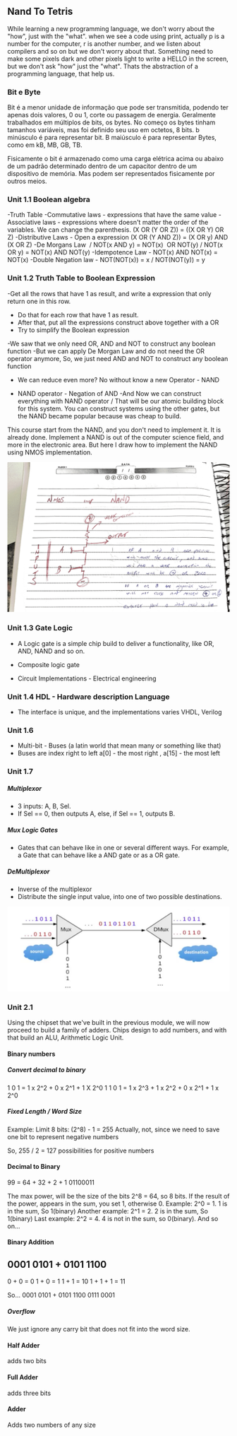 ## Nand To Tetris

While learning a new programming language, we don't worry about the "how", just with the "what". when we see a code using print, actually p is a number for the computer, r is another number, and we listen about compilers and so on but we don't worry about that. Something need to make some pixels dark and other pixels light to write a HELLO in the screen, but we don't ask "how" just the "what". Thats the abstraction of a programming language, that help us.

### Bit e Byte
Bit é a menor unidade de informação que pode ser transmitida, podendo ter apenas dois valores, 0 ou 1, corte ou passagem de energia. Geralmente trabalhados em múltiplos de bits, os bytes. No começo os bytes tinham tamanhos variáveis, mas foi definido seu uso em octetos, 8 bits. b minúsculo é para representar bit. B maiúsculo é para representar Bytes, como em kB, MB, GB, TB.

Fisicamente o bit é armazenado como uma carga elétrica acima ou abaixo de um padrão determinado dentro de um capacitor dentro de um dispositivo de memória. Mas podem ser representados fisicamente por outros meios.

### Unit 1.1 Boolean algebra
-Truth Table
-Commutative laws - expressions that have the same value
-Associative laws - expressions where doesn't matter the order of the variables. We can change the parenthesis.
(X OR (Y OR Z)) = ((X OR Y) OR Z)
-Distributive Laws - Open a expression (X OR (Y AND Z)) = (X OR y) AND (X OR Z)
-De Morgans Law  / NOT(x AND y) = NOT(x)  OR NOT(y) / NOT(x OR y) = NOT(x) AND NOT(y)
-Idempotence Law - NOT(x) AND NOT(x) = NOT(x)
-Double Negation law - NOT(NOT(x)) = x / NOT(NOT(y)) = y

### Unit 1.2 Truth Table to Boolean Expression
-Get all the rows that have 1 as result, and write a expression that only return one in this row.
- Do that for each row that have 1 as result.
- After that, put all the expressions construct above together with a OR
- Try to simplify the Boolean expression

-We saw that we only need OR, AND and NOT to construct any boolean function
-But we can apply De Morgan Law and do not need the OR operator anymore, So, we just need AND and NOT to construct any boolean function
- We can reduce even more? No without know a new Operator - NAND

- NAND operator - Negation of AND
-And Now we can construct everything with NAND operator / That will be our atomic building block for this system.
You can construct systems using the other gates, but the NAND became popular because was cheap to build.

This course start from the NAND, and you don't need to implement it. It is already done.
Implement a NAND is out of the computer science field, and more in the electronic area.
But here I draw how to implement the NAND using NMOS implementation.

![Nand Implementation](images/nand_implementation.png)

### Unit 1.3 Gate Logic
- A Logic gate is a simple chip build to deliver a functionality, like OR, AND, NAND and so on.
- Composite logic gate

- Circuit Implementations - Electrical engineering 

### Unit 1.4 HDL - Hardware description Language

- The interface is unique, and the implementations varies
VHDL, Verilog

### Unit 1.6
- Multi-bit - Buses (a latin world that mean many or something like that)
- Buses are index right to left a[0] - the most right , a[15] - the most left

### Unit 1.7

##### Multiplexor
- 3 inputs: A, B, Sel.
- If Sel == 0, then outputs A, else, if Sel == 1, outputs B.

##### Mux Logic Gates
- Gates that can behave like in one or several different ways. For example, a Gate that can behave like a AND gate or as a OR gate.

##### DeMultiplexor
- Inverse of the multiplexor
- Distribute the single input value, into one of two possible destinations.

![Mux Demux Implementation](images/mux-dmux.png)


### Unit 2.1 

Using the chipset that we've built in the previous module, we will now proceed to build a family of adders. Chips design to add numbers, and with that build an ALU, Arithmetic Logic Unit.

#### Binary numbers

##### Convert decimal to binary
1 0 1 = 1 x 2^2 + 0 x 2^1 + 1 X 2^0
1 1 0 1 = 1 x 2^3 + 1 x 2^2 + 0 x 2^1 + 1 x 2^0

##### Fixed Length / Word Size
Example: Limit 8 bits: (2^8) - 1 = 255
Actually, not, since we need to save one bit to represent negative numbers

So, 255 / 2 = 127 possibilities for positive numbers

#### Decimal to Binary

99 = 64 + 32 + 2 + 1
01100011

The max power, will be the size of the bits 2^8 = 64, so 8 bits.
If the result of the power, appears in the sum, you set 1, otherwise 0.
Example: 2^0 = 1. 1 is in the sum, So 1(binary)
Another example: 2^1 = 2. 2 is in the sum, So 1(binary)
Last example: 2^2 = 4. 4 is not in the sum, so 0(binary).
And so on...

#### Binary Addition

 0001 0101
+
 0101 1100
-----------

0 + 0 = 0
1 + 0 = 1
1 + 1 = 10
1 + 1 + 1 = 11

So...
 0001 0101
+
 0101 1100
 0111 0001 

##### Overflow
We just ignore any carry bit that does not fit into the word size.


#### Half Adder
adds two bits



#### Full Adder
adds three bits

#### Adder
Adds two numbers of any size
